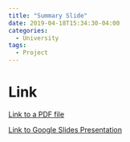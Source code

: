```yaml
---
title: "Summary Slide"
date: 2019-04-18T15:34:30-04:00
categories:
  - University
tags:
  - Project
---
```


# Link

[Link to a PDF file](https://github.com/yernii/yernii.github.io/blob/gh-pages/assets/SummarySlide_YM_yes.pdf)

[Link to Google Slides Presentation](https://github.com/yernii/yernii.github.io/blob/gh-pages/assets/SummarySlide_YM_yes.pptx)
